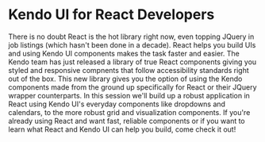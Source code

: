 # Kendo UI for React Developers
There is no doubt React is the hot library right now, even topping JQuery in job listings (which hasn't been done in a decade). React helps you build UIs and using Kendo UI components makes the task faster and easier. The Kendo team has just released a library of true React components giving you styled and responsive compnents that follow accessibility standards right out of the box. This new library gives you the option of using the Kendo components made from the ground up specifically for React or their JQuery wrapper counterparts. In this session we'll build up a robust application in React using Kendo UI's everyday components like dropdowns and calendars, to the more robust grid and visualization components. If you're already using React and want fast, reliable components or if you want to learn what React and Kendo UI can help you build, come check it out! 
